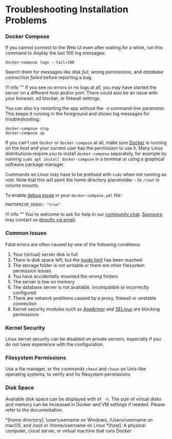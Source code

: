 # Troubleshooting Installation Problems

### Docker Compose ###

If you cannot connect to the Web UI even after waiting for a while, run this command to display 
the last 100 log messages:

```
docker-compose logs --tail=100
```

Search them for messages like *disk full*, *wrong permissions*, and *database connection failed* 
before reporting a bug.

!!! info ""
    If you see no errors or no logs at all, you may have started the server on a different host
    and/or port. There could also be an issue with your browser, ad blocker, or firewall settings.

You can also try restarting the app without the `-d` command-line parameter. This keeps 
it running in the foreground and shows log messages for troubleshooting:

```
docker-compose stop
docker-compose up 
```

If you can't use `docker` or `docker-compose` at all, make sure [Docker](https://docs.docker.com/config/daemon/#start-the-daemon-manually)
is running on the host and your current user has the permission to use it. 
Many Linux distributions require you to install `docker-compose` separately, for example by
running `sudo apt install docker-compose` in a terminal or using a graphical software package manager.

Commands on Linux may have to be prefixed with `sudo` when not running as root. Note that this will 
point the home directory placeholder `~` to `/root` in volume mounts.

To enable [debug mode](config-options.md) in your `docker-compose.yml` file:

```
PHOTOPRISM_DEBUG: "true"
```

!!! info ""
    You're welcome to ask for help in our [community chat](https://gitter.im/browseyourlife/community).
    [Sponsors](https://www.patreon.com/photoprism) may contact us [directly via email](mailto:hello@photoprism.app).

### Common Issues ###

Fatal errors are often caused by one of the following conditions:

1. Your (virtual) server disk is full
2. There is disk space left, but the [inode limit](https://serverfault.com/questions/104986/what-is-the-maximum-number-of-files-a-file-system-can-contain) has been reached
3. The storage folder is not writable or there are other filesystem permission issues
4. You have accidentally mounted the wrong folders
5. The server is low on memory
6. The database server is not available, incompatible or incorrectly configured
7. There are network problems caused by a proxy, firewall or unstable connection
8. Kernel security modules such as [AppArmor](https://wiki.ubuntu.com/AppArmor) and
   [SELinux](https://en.wikipedia.org/wiki/Security-Enhanced_Linux) are blocking permissions

### Kernel Security ###

Linux kernel security can be disabled on private servers, especially if you do not have experience
with the configuration.

### Filesystem Permissions ###

Use a file manager, or the commands `chmod` and `chown` on Unix-like operating systems,
to verify and fix filesystem permissions.

### Disk Space ###

Available disk space can be displayed with `df -h`. The size of virtual disks and memory can be
increased in Docker and VM settings if needed. Please refer to the documentation.

*[home directory]: \user\username on Windows, /Users/username on macOS, and /root or /home/username on Linux
*[host]: A physical computer, cloud server, or virtual machine that runs Docker